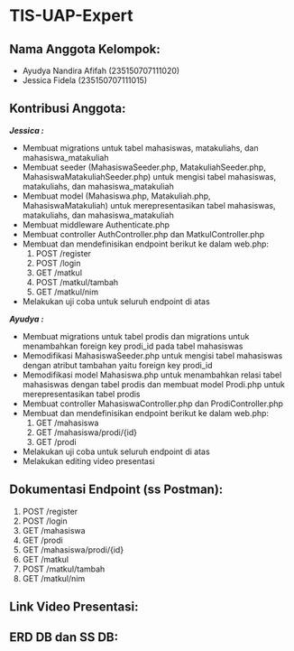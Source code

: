 # **TIS-UAP-Expert**

## **Nama Anggota Kelompok:**
- Ayudya Nandira Afifah (235150707111020)
- Jessica Fidela (235150707111015)

## **Kontribusi Anggota:**
_**Jessica :**_
- Membuat migrations untuk tabel mahasiswas, matakuliahs, dan mahasiswa_matakuliah
- Membuat seeder (MahasiswaSeeder.php, MatakuliahSeeder.php, MahasiswaMatakuliahSeeder.php) untuk mengisi tabel mahasiswas, matakuliahs, dan mahasiswa_matakuliah
- Membuat model (Mahasiswa.php, Matakuliah.php, MahasiswaMatakuliah) untuk merepresentasikan tabel mahasiswas, matakuliahs, dan mahasiswa_matakuliah
- Membuat middleware Authenticate.php
- Membuat controller AuthController.php dan MatkulController.php
- Membuat dan mendefinisikan endpoint berikut ke dalam web.php:
  1) POST /register
  2) POST /login
  3) GET /matkul
  4) POST /matkul/tambah
  5) GET /matkul/nim
- Melakukan uji coba untuk seluruh endpoint di atas

_**Ayudya :**_
- Membuat migrations untuk tabel prodis dan migrations untuk menambahkan foreign key prodi_id pada tabel mahasiswas
- Memodifikasi MahasiswaSeeder.php untuk mengisi tabel mahasiswas dengan atribut tambahan yaitu foreign key prodi_id
- Memodifikasi model Mahasiswa.php untuk menambahkan relasi tabel mahasiswas dengan tabel prodis dan membuat model Prodi.php untuk merepresentasikan tabel prodis
- Membuat controller MahasiswaController.php dan ProdiController.php
- Membuat dan mendefinisikan endpoint berikut ke dalam web.php:
  1) GET /mahasiswa
  2) GET /mahasiswa/prodi/{id}
  3) GET /prodi
- Melakukan uji coba untuk seluruh endpoint di atas
- Melakukan editing video presentasi

## **Dokumentasi Endpoint (ss Postman):**
1) POST /register
2) POST /login
3) GET /mahasiswa
4) GET /prodi
5) GET /mahasiswa/prodi/{id}
6) GET /matkul
7) POST /matkul/tambah
8) GET /matkul/nim

## **Link Video Presentasi:**

## **ERD DB dan SS DB:**
